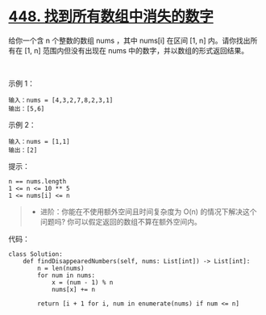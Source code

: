 # [448. 找到所有数组中消失的数字](https://leetcode-cn.com/problems/find-all-numbers-disappeared-in-an-array/)

给你一个含 n 个整数的数组 nums ，其中 nums[i] 在区间 [1, n] 内。请你找出所有在 [1, n] 范围内但没有出现在 nums 中的数字，并以数组的形式返回结果。

 

示例 1：
```
输入：nums = [4,3,2,7,8,2,3,1]
输出：[5,6]
```
示例 2：
```
输入：nums = [1,1]
输出：[2]
```

提示：
```
n == nums.length
1 <= n <= 10 ** 5
1 <= nums[i] <= n
```
>- 进阶：你能在不使用额外空间且时间复杂度为 O(n) 的情况下解决这个问题吗? 你可以假定返回的数组不算在额外空间内。

代码：
```python3
class Solution:
    def findDisappearedNumbers(self, nums: List[int]) -> List[int]:
        n = len(nums)
        for num in nums:
            x = (num - 1) % n
            nums[x] += n
        
        return [i + 1 for i, num in enumerate(nums) if num <= n]
```